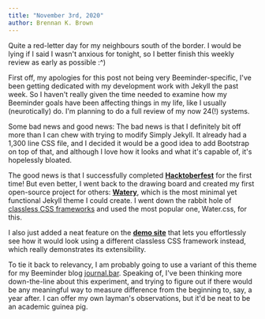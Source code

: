 ```yaml
---
title: "November 3rd, 2020"
author: Brennan K. Brown
---
```


Quite a red-letter day for my neighbours south of the border. I would be lying if I said I wasn't anxious for tonight, so I better finish this weekly review as early as possible :^)

First off, my apologies for this post not being very Beeminder-specific, I've been getting dedicated with my development work with Jekyll the past week. So I haven't really given the time needed to examine how my Beeminder goals have been affecting things in my life, like I usually (neurotically) do. I'm planning to do a full review of my now 24(!) systems.

Some bad news and good news: The bad news is that I definitely bit off more than I can chew with trying to modify Simply Jekyll. It already had a 1,300 line CSS file, and I decided it would be a good idea to add Bootstrap on top of that, and although I love how it looks and what it's capable of, it's hopelessly bloated.

The good news is that I successfully completed [**Hacktoberfest**](https://hacktoberfest.digitalocean.com/) for the first time! But even better, I went back to the drawing board and created my first open-source project for others: [**Watery**](https://github.com/brennanbrown/watery), which is the most minimal yet functional Jekyll theme I could create. I went down the rabbit hole of [classless CSS frameworks](https://github.com/dbohdan/classless-css) and used the most popular one, Water.css, for this.

I also just added a neat feature on the [**demo site**](https://watery.netlify.app) that lets you effortlessly see how it would look using a different classless CSS framework instead, which really demonstrates its extensibility.

To tie it back to relevancy, I am probably going to use a variant of this theme for my Beeminder blog [journal.bar](https://journal.bar/). Speaking of, I've been thinking more down-the-line about this experiment, and trying to figure out if there would be any meaningful way to measure difference from the beginning to, say, a year after. I can offer my own layman's observations, but it'd be neat to be an academic guinea pig.
